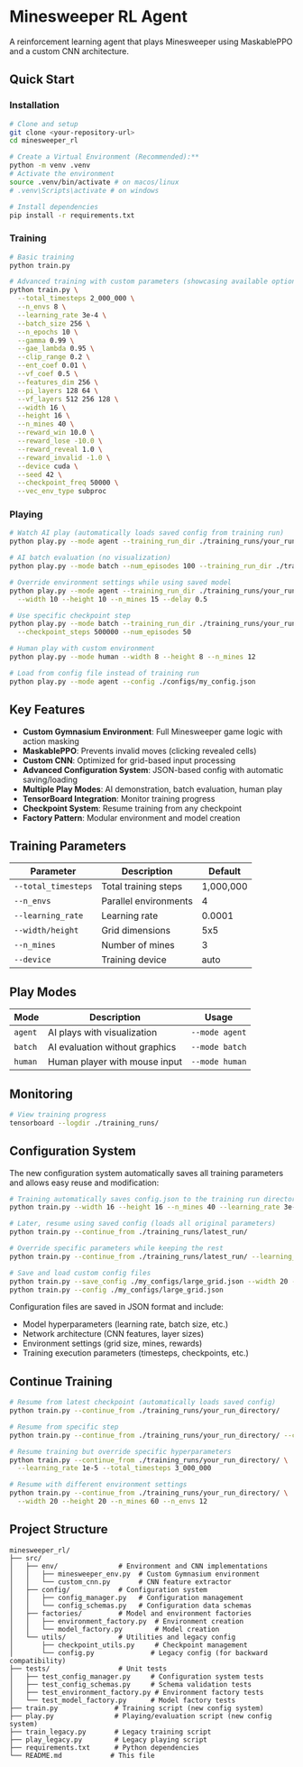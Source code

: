 # Minesweeper RL Agent

A reinforcement learning agent that plays Minesweeper using MaskablePPO and a custom CNN architecture.

## Quick Start

### Installation

```bash
# Clone and setup
git clone <your-repository-url>
cd minesweeper_rl

# Create a Virtual Environment (Recommended):**
python -m venv .venv
# Activate the environment
source .venv/bin/activate # on macos/linux
# .venv\Scripts\activate # on windows

# Install dependencies
pip install -r requirements.txt
```

### Training

```bash
# Basic training
python train.py

# Advanced training with custom parameters (showcasing available options)
python train.py \
  --total_timesteps 2_000_000 \
  --n_envs 8 \
  --learning_rate 3e-4 \
  --batch_size 256 \
  --n_epochs 10 \
  --gamma 0.99 \
  --gae_lambda 0.95 \
  --clip_range 0.2 \
  --ent_coef 0.01 \
  --vf_coef 0.5 \
  --features_dim 256 \
  --pi_layers 128 64 \
  --vf_layers 512 256 128 \
  --width 16 \
  --height 16 \
  --n_mines 40 \
  --reward_win 10.0 \
  --reward_lose -10.0 \
  --reward_reveal 1.0 \
  --reward_invalid -1.0 \
  --device cuda \
  --seed 42 \
  --checkpoint_freq 50000 \
  --vec_env_type subproc
```

### Playing

```bash
# Watch AI play (automatically loads saved config from training run)
python play.py --mode agent --training_run_dir ./training_runs/your_run_directory/

# AI batch evaluation (no visualization)  
python play.py --mode batch --num_episodes 100 --training_run_dir ./training_runs/your_run_directory/

# Override environment settings while using saved model
python play.py --mode agent --training_run_dir ./training_runs/your_run_directory/ \
  --width 10 --height 10 --n_mines 15 --delay 0.5

# Use specific checkpoint step
python play.py --mode batch --training_run_dir ./training_runs/your_run_directory/ \
  --checkpoint_steps 500000 --num_episodes 50

# Human play with custom environment
python play.py --mode human --width 8 --height 8 --n_mines 12

# Load from config file instead of training run
python play.py --mode agent --config ./configs/my_config.json
```

## Key Features

- **Custom Gymnasium Environment**: Full Minesweeper game logic with action masking
- **MaskablePPO**: Prevents invalid moves (clicking revealed cells)
- **Custom CNN**: Optimized for grid-based input processing
- **Advanced Configuration System**: JSON-based config with automatic saving/loading
- **Multiple Play Modes**: AI demonstration, batch evaluation, human play
- **TensorBoard Integration**: Monitor training progress
- **Checkpoint System**: Resume training from any checkpoint
- **Factory Pattern**: Modular environment and model creation

## Training Parameters

| Parameter | Description | Default |
|-----------|-------------|---------|
| `--total_timesteps` | Total training steps | 1,000,000 |
| `--n_envs` | Parallel environments | 4 |
| `--learning_rate` | Learning rate | 0.0001 |
| `--width/height` | Grid dimensions | 5x5 |
| `--n_mines` | Number of mines | 3 |
| `--device` | Training device | auto |

## Play Modes

| Mode | Description | Usage |
|------|-------------|-------|
| `agent` | AI plays with visualization | `--mode agent` |
| `batch` | AI evaluation without graphics | `--mode batch` |
| `human` | Human player with mouse input | `--mode human` |

## Monitoring

```bash
# View training progress
tensorboard --logdir ./training_runs/
```

## Configuration System

The new configuration system automatically saves all training parameters and allows easy reuse and modification:

```bash
# Training automatically saves config.json to the training run directory
python train.py --width 16 --height 16 --n_mines 40 --learning_rate 3e-4

# Later, resume using saved config (loads all original parameters)
python train.py --continue_from ./training_runs/latest_run/

# Override specific parameters while keeping the rest
python train.py --continue_from ./training_runs/latest_run/ --learning_rate 1e-5

# Save and load custom config files
python train.py --save_config ./my_configs/large_grid.json --width 20 --height 20
python train.py --config ./my_configs/large_grid.json
```

Configuration files are saved in JSON format and include:
- Model hyperparameters (learning rate, batch size, etc.)
- Network architecture (CNN features, layer sizes)  
- Environment settings (grid size, mines, rewards)
- Training execution parameters (timesteps, checkpoints, etc.)

## Continue Training

```bash
# Resume from latest checkpoint (automatically loads saved config)
python train.py --continue_from ./training_runs/your_run_directory/

# Resume from specific step
python train.py --continue_from ./training_runs/your_run_directory/ --continue_steps 100000

# Resume training but override specific hyperparameters
python train.py --continue_from ./training_runs/your_run_directory/ \
  --learning_rate 1e-5 --total_timesteps 3_000_000

# Resume with different environment settings
python train.py --continue_from ./training_runs/your_run_directory/ \
  --width 20 --height 20 --n_mines 60 --n_envs 12
```

## Project Structure

```
minesweeper_rl/
├── src/
│   ├── env/               # Environment and CNN implementations
│   │   ├── minesweeper_env.py  # Custom Gymnasium environment
│   │   └── custom_cnn.py       # CNN feature extractor
│   ├── config/            # Configuration system
│   │   ├── config_manager.py   # Configuration management
│   │   └── config_schemas.py   # Configuration data schemas
│   ├── factories/         # Model and environment factories
│   │   ├── environment_factory.py  # Environment creation
│   │   └── model_factory.py        # Model creation
│   └── utils/             # Utilities and legacy config
│       ├── checkpoint_utils.py     # Checkpoint management
│       └── config.py              # Legacy config (for backward compatibility)
├── tests/                 # Unit tests
│   ├── test_config_manager.py     # Configuration system tests
│   ├── test_config_schemas.py     # Schema validation tests
│   ├── test_environment_factory.py # Environment factory tests
│   └── test_model_factory.py      # Model factory tests
├── train.py              # Training script (new config system)
├── play.py               # Playing/evaluation script (new config system)
├── train_legacy.py       # Legacy training script
├── play_legacy.py        # Legacy playing script
├── requirements.txt      # Python dependencies
└── README.md            # This file
```